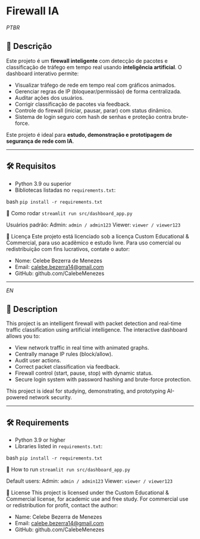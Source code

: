 # Firewall IA

*PTBR*

## 🔐 Descrição

Este projeto é um **firewall inteligente** com detecção de pacotes e classificação de tráfego em tempo real usando **inteligência artificial**. O dashboard interativo permite:

- Visualizar tráfego de rede em tempo real com gráficos animados.
- Gerenciar regras de IP (bloquear/permissão) de forma centralizada.
- Auditar ações dos usuários.
- Corrigir classificação de pacotes via feedback.
- Controle do firewall (iniciar, pausar, parar) com status dinâmico.
- Sistema de login seguro com hash de senhas e proteção contra brute-force.

Este projeto é ideal para **estudo, demonstração e prototipagem de segurança de rede com IA**.

---

## 🛠️ Requisitos

- Python 3.9 ou superior
- Bibliotecas listadas no `requirements.txt`:

bash 
`pip install -r requirements.txt`

🚀 Como rodar
`streamlit run src/dashboard_app.py` 

Usuários padrão:
Admin: `admin / admin123`
Viewer: `viewer / viewer123`

📝 Licença
Este projeto está licenciado sob a licença Custom Educational & Commercial, para uso acadêmico e estudo livre. Para uso comercial ou redistribuição com fins lucrativos, contate o autor:

- Nome: Celebe Bezerra de Menezes
- Email: calebe.bezerra14@gmail.com
- GitHub: github.com/CalebeMenezes

--------------------------------------------------------------------------------------------------------------------------------------------------------------------------------------------------------------------------
 *EN*
 
## 🔐 Description

This project is an intelligent firewall with packet detection and real-time traffic classification using artificial intelligence. The interactive dashboard allows you to:

- View network traffic in real time with animated graphs.
- Centrally manage IP rules (block/allow).
- Audit user actions.
- Correct packet classification via feedback.
- Firewall control (start, pause, stop) with dynamic status.
- Secure login system with password hashing and brute-force protection.

This project is ideal for studying, demonstrating, and prototyping AI-powered network security.

---

## 🛠️ Requirements

- Python 3.9 or higher
- Libraries listed in `requirements.txt`:

bash
`pip install -r requirements.txt`

🚀 How to run
`streamlit run src/dashboard_app.py`

Default users:
Admin: `admin / admin123`
Viewer: `viewer / viewer123`

📝 License
This project is licensed under the Custom Educational & Commercial license, for academic use and free study. For commercial use or redistribution for profit, contact the author:

- Name: Celebe Bezerra de Menezes
- Email: calebe.bezerra14@gmail.com
- GitHub: github.com/CalebeMenezes
 
